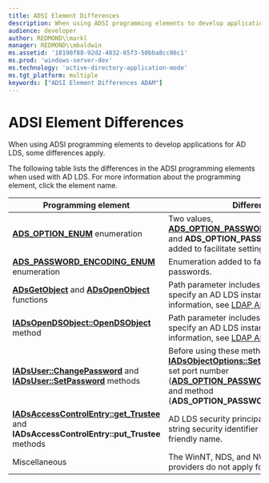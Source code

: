 ```yaml
---
title: ADSI Element Differences
description: When using ADSI programming elements to develop applications for AD LDS, some differences apply.
audience: developer
author: REDMOND\\markl
manager: REDMOND\\mbaldwin
ms.assetid: '18190f88-92d2-4832-85f3-50bba8cc86c1'
ms.prod: 'windows-server-dev'
ms.technology: 'active-directory-application-mode'
ms.tgt_platform: multiple
keywords: ["ADSI Element Differences ADAM"]
---
```


# ADSI Element Differences

When using ADSI programming elements to develop applications for AD LDS, some differences apply.

The following table lists the differences in the ADSI programming elements when used with AD LDS. For more information about the programming element, click the element name.



| Programming element                                                                                                                           | Difference                                                                                                                                                                                                                                          |
|-----------------------------------------------------------------------------------------------------------------------------------------------|-----------------------------------------------------------------------------------------------------------------------------------------------------------------------------------------------------------------------------------------------------|
| [**ADS\_OPTION\_ENUM**](https://msdn.microsoft.com/library/aa772273) enumeration                                                                                     | Two values, [**ADS\_OPTION\_PASSWORD\_PORTNUMBER**](https://msdn.microsoft.com/library/aa772273) and **ADS\_OPTION\_PASSWORD\_METHOD**, added to facilitate setting passwords.                                                                                             |
| [**ADS\_PASSWORD\_ENCODING\_ENUM**](https://msdn.microsoft.com/library/aa772274) enumeration                                                              | Enumeration added to facilitate setting passwords.                                                                                                                                                                                                  |
| [**ADsGetObject**](https://msdn.microsoft.com/library/aa772184) and [**ADsOpenObject**](https://msdn.microsoft.com/library/aa772238) functions                                                   | Path parameter includes a port number to specify an AD LDS instance. For more information, see [LDAP ADsPath](https://msdn.microsoft.com/library/aa746384).                                                                                                                   |
| [**IADsOpenDSObject::OpenDSObject**](https://msdn.microsoft.com/library/aa706065) method                                                               | Path parameter includes a port number to specify an AD LDS instance. For more information, see [LDAP ADsPath](https://msdn.microsoft.com/library/aa746384).                                                                                                                   |
| [**IADsUser::ChangePassword**](https://msdn.microsoft.com/library/aa746341) and [**IADsUser::SetPassword**](https://msdn.microsoft.com/library/aa746344) methods               | Before using these methods, call the [**IADsObjectOptions::SetOption**](https://msdn.microsoft.com/library/aa706061) method to set port number ([**ADS\_OPTION\_PASSWORD\_PORTNUMBER**](https://msdn.microsoft.com/library/aa772273)) and method (**ADS\_OPTION\_PASSWORD\_METHOD**). |
| [**IADsAccessControlEntry::get\_Trustee**](https://msdn.microsoft.com/library/aa705952) and **IADsAccessControlEntry::put\_Trustee** methods | AD LDS security principal names use a string security identifier (SID) rather than a friendly name.                                                                                                                                                 |
| Miscellaneous                                                                                                                                 | The WinNT, NDS, and NWCOMPAT providers do not apply for AD LDS.                                                                                                                                                                                     |



 

 

 




